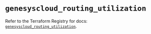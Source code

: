 # `genesyscloud_routing_utilization`

Refer to the Terraform Registry for docs: [`genesyscloud_routing_utilization`](https://registry.terraform.io/providers/mypurecloud/genesyscloud/1.70.0/docs/resources/routing_utilization).
